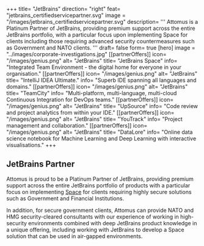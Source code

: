 +++
title= "JetBrains"
direction= "right"
feat= "jetbrains_certifiedservicepartner.svg" 
image = "/images/jetbrains_certifiedservicepartner.svg"
description= '''
Attomus is a Platinum Partner of JetBrains, providing premium support across the entire JetBrains portfolio, with a particular focus upon implementing Space for clients including those requiring advanced security countermeasures such as Government and NATO clients.
'''
draft= false
form= true
[hero]
image = "../images/corporate-investigations.jpg"
[[partnerOffers]]
icon= "/images/genius.png"
alt= "JetBrains"
title= "JetBrains Space"
info= "Integrated Team Environment - the digital home for everyone in your organisation."
[[partnerOffers]]
icon= "/images/genius.png"
alt= "JetBrains"
title= "IntelliJ IDEA Ultimate."
info= "Superb IDE spanning all languages and domains."
[[partnerOffers]]
icon= "/images/genius.png"
alt= "JetBrains"
title= "TeamCity"
info= "Multi-platform, multi-language, multi-cloud Continuous Integration for DevOps teams."
[[partnerOffers]]
icon= "/images/genius.png"
alt= "JetBrains"
title= "UpSource"
info= "Code review and project analytics from within your IDE."
[[partnerOffers]]
icon= "/images/genius.png"
alt= "JetBrains"
title= "YouTrack"
info= "Project management and collaboration."
[[partnerOffers]]
icon= "/images/genius.png"
alt= "JetBrains"
title= "DataLore"
info= "Online data science notebook for Machine Learning and Deep Learning with interactive visualisations."
+++

## JetBrains Partner

Attomus is proud to be a Platinum Partner of JetBrains, providing premium support across the entire JetBrains portfolio of products with a particular focus on implementing <a href="https://jetbrains.com/space" target="_blank">Space</a> for clients requiring highly secure solutions such as Government and Financial Institutions.</p>
<p>In addition, for secure government clients, Attomus can provide NATO and HMG security-cleared consultants with our experience of working in high-security environments combined with deep JetBrains product knowledge in a unique offering, including working with JetBrains to develop a Space solution that can be used in air-gapped environments.

